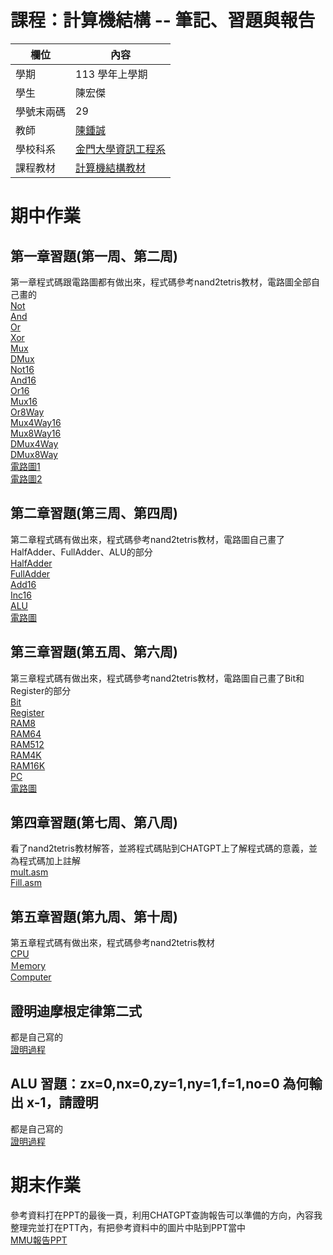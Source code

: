 # 課程：計算機結構 -- 筆記、習題與報告

欄位 | 內容
-----|--------
學期 | 113 學年上學期
學生 |  陳宏傑
學號末兩碼 | 29
教師 | [陳鍾誠](https://www.nqu.edu.tw/educsie/index.php?act=blog&code=list&ids=4)
學校科系 | [金門大學資訊工程系](https://www.nqu.edu.tw/educsie/index.php)
課程教材 | [計算機結構教材](https://github.com/ccc113a/_co)

# 期中作業
## 第一章習題(第一周、第二周)
第一章程式碼跟電路圖都有做出來，程式碼參考nand2tetris教材，電路圖全部自己畫的  
[Not](https://github.com/jerry92916/_co/blob/master/01/Not.hdl)  
[And](https://github.com/jerry92916/_co/blob/master/01/And.hdl)    
[Or](https://github.com/jerry92916/_co/blob/master/01/Or.hdl)    
[Xor](https://github.com/jerry92916/_co/blob/master/01/Xor.hdl)    
[Mux](https://github.com/jerry92916/_co/blob/master/01/Mux.hdl)    
[DMux](https://github.com/jerry92916/_co/blob/master/01/DMux.hdl)    
[Not16](https://github.com/jerry92916/_co/blob/master/01/Not16.hdl)    
[And16](https://github.com/jerry92916/_co/blob/master/01/And16.hdl)    
[Or16](https://github.com/jerry92916/_co/blob/master/01/Or16.hdl)     
[Mux16](https://github.com/jerry92916/_co/blob/master/01/Mux16.hdl)    
[Or8Way](https://github.com/jerry92916/_co/blob/master/01/Or8Way.hdl)    
[Mux4Way16](https://github.com/jerry92916/_co/blob/master/01/Mux4Way16.hdl)    
[Mux8Way16](https://github.com/jerry92916/_co/blob/master/01/Mux8Way16.hdl)     
[DMux4Way](https://github.com/jerry92916/_co/blob/master/01/DMux4Way.hdl)    
[DMux8Way](https://github.com/jerry92916/_co/blob/master/01/DMux8Way.hdl)    
[電路圖1](https://github.com/jerry92916/_co/blob/master/%E7%AC%AC%E4%B8%80%E7%AB%A01.jpg)  
[電路圖2](https://github.com/jerry92916/_co/blob/master/%E7%AC%AC%E4%B8%80%E7%AB%A02.jpg)  
## 第二章習題(第三周、第四周)
第二章程式碼有做出來，程式碼參考nand2tetris教材，電路圖自己畫了HalfAdder、FullAdder、ALU的部分  
[HalfAdder](https://github.com/jerry92916/_co/blob/master/02/HalfAdder.hdl)  
[FullAdder](https://github.com/jerry92916/_co/blob/master/02/FullAdder.hdl)  
[Add16](https://github.com/jerry92916/_co/blob/master/02/Add16.hdl)  
[Inc16](https://github.com/jerry92916/_co/blob/master/02/Inc16.hdl)  
[ALU](https://github.com/jerry92916/_co/blob/master/02/ALU.hdl)  
[電路圖](https://github.com/jerry92916/_co/blob/master/%E7%AC%AC%E4%BA%8C%E7%AB%A0.jpg)  
## 第三章習題(第五周、第六周)
第三章程式碼有做出來，程式碼參考nand2tetris教材，電路圖自己畫了Bit和Register的部分  
[Bit](https://github.com/jerry92916/_co/blob/master/03/a/Bit.hdl)  
[Register](https://github.com/jerry92916/_co/blob/master/03/a/Register.hdl)  
[RAM8](https://github.com/jerry92916/_co/blob/master/03/a/RAM8.hdl)  
[RAM64](https://github.com/jerry92916/_co/blob/master/03/a/RAM64.hdl)  
[RAM512](https://github.com/jerry92916/_co/blob/master/03/b/RAM512.hdl)  
[RAM4K](https://github.com/jerry92916/_co/blob/master/03/b/RAM4K.hdl)  
[RAM16K](https://github.com/jerry92916/_co/blob/master/03/b/RAM16K.hdl)  
[PC](https://github.com/jerry92916/_co/blob/master/03/a/PC.hdl)  
[電路圖](https://github.com/jerry92916/_co/blob/master/%E7%AC%AC%E4%B8%89%E7%AB%A0.jpg)  
## 第四章習題(第七周、第八周)
看了nand2tetris教材解答，並將程式碼貼到CHATGPT上了解程式碼的意義，並為程式碼加上註解  
[mult.asm](https://github.com/jerry92916/_co/blob/master/04/mult/mult.asm)  
[Fill.asm](https://github.com/jerry92916/_co/blob/master/04/fill/Fill.asm)  
## 第五章習題(第九周、第十周)
第五章程式碼有做出來，程式碼參考nand2tetris教材  
[CPU](https://github.com/jerry92916/_co/blob/master/05/CPU.hdl)  
[Ｍemory](https://github.com/jerry92916/_co/blob/master/05/Memory.hdl)  
[Computer](https://github.com/jerry92916/_co/blob/master/05/Computer.hdl)  
## 證明迪摩根定律第二式 
都是自己寫的  
[證明過程](https://github.com/jerry92916/_co/blob/master/%E8%BF%AA%E6%91%A9%E6%A0%B9.jpg)  
## ALU 習題：zx=0,nx=0,zy=1,ny=1,f=1,no=0 為何輸出 x-1，請證明  
都是自己寫的  
[證明過程](https://github.com/jerry92916/_co/blob/master/ALU.jpg)  
# 期末作業
參考資料打在PPT的最後一頁，利用CHATGPT查詢報告可以準備的方向，內容我整理完並打在PTT內，有把參考資料中的圖片中貼到PPT當中  
[MMU報告PPT](https://github.com/jerry92916/_co/blob/master/%E4%B8%BB%E8%A8%98%E6%86%B6%E9%AB%94%E7%AE%A1%E7%90%86%E5%96%AE%E5%85%83%20MMU.pptx)  
